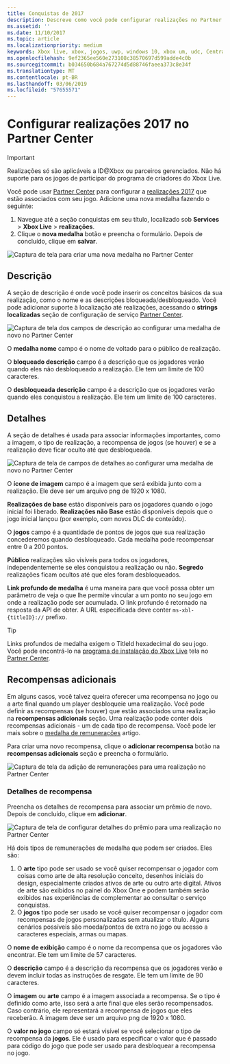 ```yaml
---
title: Conquistas de 2017
description: Descreve como você pode configurar realizações no Partner Center para oferecer remunerações.
ms.assetid: ''
ms.date: 11/10/2017
ms.topic: article
ms.localizationpriority: medium
keywords: Xbox live, xbox, jogos, uwp, windows 10, xbox um, udc, Central de desenvolvedores universal
ms.openlocfilehash: 9ef2365ee560e273108c38570697d599adde4c0b
ms.sourcegitcommit: b034650b684a767274d5d88746faeea373c8e34f
ms.translationtype: MT
ms.contentlocale: pt-BR
ms.lasthandoff: 03/06/2019
ms.locfileid: "57655571"
---
```

# <a name="configure-achievements-2017-in-partner-center"></a>Configurar realizações 2017 no Partner Center

> [!IMPORTANT]
> Realizações só são aplicáveis a ID@Xbox ou parceiros gerenciados. Não há suporte para os jogos de participar do programa de criadores do Xbox Live.

Você pode usar [Partner Center](https://partner.microsoft.com/dashboard) para configurar a [realizações 2017](../../achievements-2017/simplified-achievements.md) que estão associados com seu jogo. Adicione uma nova medalha fazendo o seguinte:

1. Navegue até a seção conquistas em seu título, localizado sob **Services** > **Xbox Live** > **realizações**.
2. Clique o **nova medalha** botão e preencha o formulário.  Depois de concluído, clique em **salvar**.

![Captura de tela para criar uma nova medalha no Partner Center](../../images/dev-center/achievement-table.png)

## <a name="description"></a>Descrição
A seção de descrição é onde você pode inserir os conceitos básicos da sua realização, como o nome e as descrições bloqueada/desbloqueado. Você pode adicionar suporte à localização até realizações, acessando o **strings localizadas** seção de configuração de serviço [Partner Center](https://partner.microsoft.com/dashboard).

![Captura de tela dos campos de descrição ao configurar uma medalha de novo no Partner Center](../../images/dev-center/achievements-2.png)

O **medalha nome** campo é o nome de voltado para o público de realização.

O **bloqueado descrição** campo é a descrição que os jogadores verão quando eles não desbloqueado a realização. Ele tem um limite de 100 caracteres.

O **desbloqueada descrição** campo é a descrição que os jogadores verão quando eles conquistou a realização. Ele tem um limite de 100 caracteres.

## <a name="details"></a>Detalhes
A seção de detalhes é usada para associar informações importantes, como a imagem, o tipo de realização, a recompensa de jogos (se houver) e se a realização deve ficar oculto até que desbloqueada.

![Captura de tela de campos de detalhes ao configurar uma medalha de novo no Partner Center](../../images/dev-center/achievements-3.png)

O **ícone de imagem** campo é a imagem que será exibida junto com a realização. Ele deve ser um arquivo png de 1920 x 1080.

**Realizações de base** estão disponíveis para os jogadores quando o jogo inicial foi liberado. **Realizações não Base** estão disponíveis depois que o jogo inicial lançou (por exemplo, com novos DLC de conteúdo).

O **jogos** campo é a quantidade de pontos de jogos que sua realização concederemos quando desbloqueado. Cada medalha pode recompensar entre 0 a 200 pontos.  

**Público** realizações são visíveis para todos os jogadores, independentemente se eles conquistou a realização ou não. **Segredo** realizações ficam ocultos até que eles foram desbloqueados.

**Link profundo de medalha** é uma maneira para que você possa obter um parâmetro de veja o que lhe permite vincular a um ponto no seu jogo em onde a realização pode ser acumulada. O link profundo é retornado na resposta da API de obter. A URL especificada deve conter `ms-xbl-{titleID}://` prefixo.

> [!TIP]
> Links profundos de medalha exigem o TitleId hexadecimal do seu jogo. Você pode encontrá-lo na [programa de instalação do Xbox Live](xbox-live-setup.md) tela no [Partner Center](https://developer.microsoft.com/dashboard).

## <a name="additional-rewards"></a>Recompensas adicionais
Em alguns casos, você talvez queira oferecer uma recompensa no jogo ou a arte final quando um player desbloqueie uma realização. Você pode definir as recompensas (se houver) que estão associados uma realização na **recompensas adicionais** seção. Uma realização pode conter dois recompensas adicionais - um de cada tipo de recompensa. Você pode ler mais sobre o [medalha de remunerações](../../achievements-2017/achievement-rewards.md) artigo.

Para criar uma novo recompensa, clique o **adicionar recompensa** botão na **recompensas adicionais** seção e preencha o formulário.

![Captura de tela da adição de remunerações para uma realização no Partner Center](../../images/dev-center/achievement-reward.png)

### <a name="reward-details"></a>Detalhes de recompensa
Preencha os detalhes de recompensa para associar um prêmio de novo. Depois de concluído, clique em **adicionar**.

![Captura de tela de configurar detalhes do prêmio para uma realização no Partner Center](../../images/dev-center/achievements-5.png)

Há dois tipos de remunerações de medalha que podem ser criados. Eles são:

1. O **arte** tipo pode ser usado se você quiser recompensar o jogador com coisas como arte de alta resolução conceito, desenhos iniciais do design, especialmente criados ativos de arte ou outro arte digital. Ativos de arte são exibidos no painel do Xbox One e podem também serão exibidos nas experiências de complementar ao consultar o serviço conquistas.
2. O **jogos** tipo pode ser usado se você quiser recompensar o jogador com recompensas de jogos personalizadas sem atualizar o título. Alguns cenários possíveis são moeda/pontos de extra no jogo ou acesso a caracteres especiais, armas ou mapas.

O **nome de exibição** campo é o nome da recompensa que os jogadores vão encontrar. Ele tem um limite de 57 caracteres.

O **descrição** campo é a descrição da recompensa que os jogadores verão e devem incluir todas as instruções de resgate. Ele tem um limite de 90 caracteres.

O **imagem** ou **arte** campo é a imagem associada a recompensa. Se o tipo é definido como arte, isso será a arte final que eles serão recompensados. Caso contrário, ele representará a recompensa de jogos que eles receberão. A imagem deve ser um arquivo png de 1920 x 1080.

O **valor no jogo** campo só estará visível se você selecionar o tipo de recompensa da **jogos**. Ele é usado para especificar o valor que é passado para código do jogo que pode ser usado para desbloquear a recompensa no jogo.
